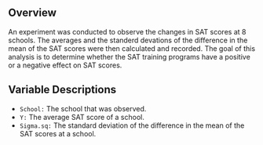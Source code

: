 ## Overview

An experiment was conducted to observe the changes in SAT scores at 8 schools. The averages and the standerd devations of the difference in the mean of the SAT scores were then calculated and recorded. The goal of this analysis is to determine whether the SAT training programs have a positive or a negative effect on SAT scores.

## Variable Descriptions

- `School:` The school that was observed.
- `Y:` The average SAT score of a school.
- `Sigma.sq:` The standard deviation of the difference in the mean of the SAT scores at a school.
